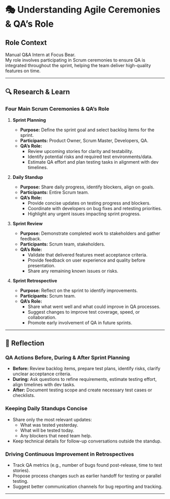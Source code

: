 # 🎭 Understanding Agile Ceremonies & QA’s Role

## Role Context

Manual Q&A Intern at Focus Bear.  
My role involves participating in Scrum ceremonies to ensure QA is integrated throughout the sprint, helping the team deliver high-quality features on time.

---

## 🔍 Research & Learn

### Four Main Scrum Ceremonies & QA’s Role

1. **Sprint Planning**

   - **Purpose:** Define the sprint goal and select backlog items for the sprint.
   - **Participants:** Product Owner, Scrum Master, Developers, QA.
   - **QA’s Role:**
     - Review upcoming stories for clarity and testability.
     - Identify potential risks and required test environments/data.
     - Estimate QA effort and plan testing tasks in alignment with dev timelines.

2. **Daily Standup**

   - **Purpose:** Share daily progress, identify blockers, align on goals.
   - **Participants:** Entire Scrum team.
   - **QA’s Role:**
     - Provide concise updates on testing progress and blockers.
     - Coordinate with developers on bug fixes and retesting priorities.
     - Highlight any urgent issues impacting sprint progress.

3. **Sprint Review**

   - **Purpose:** Demonstrate completed work to stakeholders and gather feedback.
   - **Participants:** Scrum team, stakeholders.
   - **QA’s Role:**
     - Validate that delivered features meet acceptance criteria.
     - Provide feedback on user experience and quality before presentation.
     - Share any remaining known issues or risks.

4. **Sprint Retrospective**
   - **Purpose:** Reflect on the sprint to identify improvements.
   - **Participants:** Scrum team.
   - **QA’s Role:**
     - Share what went well and what could improve in QA processes.
     - Suggest changes to improve test coverage, speed, or collaboration.
     - Promote early involvement of QA in future sprints.

---

## 📝 Reflection

### QA Actions Before, During & After Sprint Planning

- **Before:** Review backlog items, prepare test plans, identify risks, clarify unclear acceptance criteria.
- **During:** Ask questions to refine requirements, estimate testing effort, align timelines with dev tasks.
- **After:** Document testing scope and create necessary test cases or checklists.

### Keeping Daily Standups Concise

- Share only the most relevant updates:
  - What was tested yesterday.
  - What will be tested today.
  - Any blockers that need team help.
- Keep technical details for follow-up conversations outside the standup.

### Driving Continuous Improvement in Retrospectives

- Track QA metrics (e.g., number of bugs found post-release, time to test stories).
- Propose process changes such as earlier handoff for testing or parallel testing.
- Suggest better communication channels for bug reporting and tracking.

---
